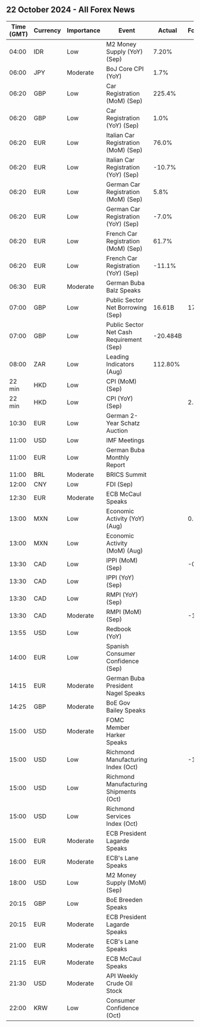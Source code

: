 ## 22 October 2024 - All Forex News

| Time (GMT) | Currency | Importance | Event | Actual | Forecast | Previous |
|------|----------|------------|-------|--------|----------|----------|
| 04:00 | IDR | Low | M2 Money Supply (YoY) (Sep) | 7.20% |  | 7.30% |
| 06:00 | JPY | Moderate | BoJ Core CPI (YoY) | 1.7% |  | 1.8% |
| 06:20 | GBP | Low | Car Registration (MoM) (Sep) | 225.4% |  | -42.7% |
| 06:20 | GBP | Low | Car Registration (YoY) (Sep) | 1.0% |  | -1.3% |
| 06:20 | EUR | Low | Italian Car Registration (MoM) (Sep) | 76.0% |  | -44.6% |
| 06:20 | EUR | Low | Italian Car Registration (YoY) (Sep) | -10.7% |  | -13.4% |
| 06:20 | EUR | Low | German Car Registration (MoM) (Sep) | 5.8% |  | -17.2% |
| 06:20 | EUR | Low | German Car Registration (YoY) (Sep) | -7.0% |  | -27.8% |
| 06:20 | EUR | Low | French Car Registration (MoM) (Sep) | 61.7% |  | -31.8% |
| 06:20 | EUR | Low | French Car Registration (YoY) (Sep) | -11.1% |  | -24.3% |
| 06:30 | EUR | Moderate | German Buba Balz Speaks |  |  |  |
| 07:00 | GBP | Low | Public Sector Net Borrowing (Sep) | 16.61B | 17.40B | 13.02B |
| 07:00 | GBP | Low | Public Sector Net Cash Requirement (Sep) | -20.484B |  | 4.985B |
| 08:00 | ZAR | Low | Leading Indicators (Aug) | 112.80% |  | 113.60% |
| 22 min | HKD | Low | CPI (MoM) (Sep) |  |  | 0.00% |
| 22 min | HKD | Low | CPI (YoY) (Sep) |  | 2.40% | 2.50% |
| 10:30 | EUR | Low | German 2-Year Schatz Auction |  |  | 2.140% |
| 11:00 | USD | Low | IMF Meetings |  |  |  |
| 11:00 | EUR | Low | German Buba Monthly Report |  |  |  |
| 11:00 | BRL | Moderate | BRICS Summit |  |  |  |
| 12:00 | CNY | Low | FDI (Sep) |  |  | -31.50% |
| 12:30 | EUR | Moderate | ECB McCaul Speaks |  |  |  |
| 13:00 | MXN | Low | Economic Activity (YoY) (Aug) |  | 0.90% | 3.80% |
| 13:00 | MXN | Low | Economic Activity (MoM) (Aug) |  |  | 0.60% |
| 13:30 | CAD | Low | IPPI (MoM) (Sep) |  | -0.4% | -0.8% |
| 13:30 | CAD | Low | IPPI (YoY) (Sep) |  |  | 0.2% |
| 13:30 | CAD | Low | RMPI (YoY) (Sep) |  |  | -2.5% |
| 13:30 | CAD | Moderate | RMPI (MoM) (Sep) |  | -1.7% | -3.1% |
| 13:55 | USD | Low | Redbook (YoY) |  |  | 5.6% |
| 14:00 | EUR | Low | Spanish Consumer Confidence (Sep) |  |  | 89.4 |
| 14:15 | EUR | Moderate | German Buba President Nagel Speaks |  |  |  |
| 14:25 | GBP | Moderate | BoE Gov Bailey Speaks |  |  |  |
| 15:00 | USD | Moderate | FOMC Member Harker Speaks |  |  |  |
| 15:00 | USD | Low | Richmond Manufacturing Index (Oct) |  | -19 | -21 |
| 15:00 | USD | Low | Richmond Manufacturing Shipments (Oct) |  |  | -18 |
| 15:00 | USD | Low | Richmond Services Index (Oct) |  |  | -1 |
| 15:00 | EUR | Moderate | ECB President Lagarde Speaks |  |  |  |
| 16:00 | EUR | Moderate | ECB's Lane Speaks |  |  |  |
| 18:00 | USD | Low | M2 Money Supply (MoM) (Sep) |  |  | 21.18T |
| 20:15 | GBP | Low | BoE Breeden Speaks |  |  |  |
| 20:15 | EUR | Moderate | ECB President Lagarde Speaks |  |  |  |
| 21:00 | EUR | Moderate | ECB's Lane Speaks |  |  |  |
| 21:15 | EUR | Moderate | ECB McCaul Speaks |  |  |  |
| 21:30 | USD | Moderate | API Weekly Crude Oil Stock |  |  | -1.580M |
| 22:00 | KRW | Low | Consumer Confidence (Oct) |  |  | 100.0 |
